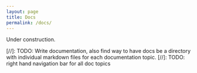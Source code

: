 ```yaml
---
layout: page
title: Docs
permalink: /docs/
---
```


Under construction.

[//]: TODO: Write documentation, also find way to have docs be a directory with individual markdown files for each documentation topic.
[//]: TODO: right hand navigation bar for all doc topics